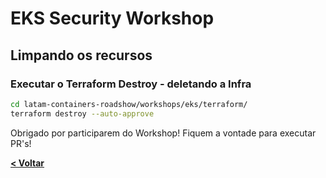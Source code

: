 # EKS Security Workshop

## Limpando os recursos

### Executar o Terraform Destroy - deletando a Infra

```bash
cd latam-containers-roadshow/workshops/eks/terraform/
terraform destroy --auto-approve
```
Obrigado por participarem do Workshop! Fiquem a vontade para executar PR's! 

[**< Voltar**](./13-Lab11.md)
